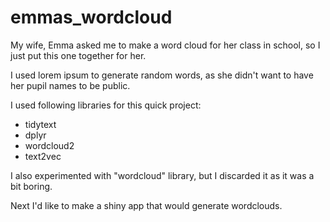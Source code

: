 # emmas_wordcloud

My wife, Emma asked me to make a word cloud for her class in school, so I just
put this one together for her.

I used lorem ipsum to generate random words, as she didn't want to have her pupil names to be public.

I used following libraries for this quick project:

* tidytext
* dplyr
* wordcloud2
* text2vec

I also experimented with "wordcloud" library, but I discarded it as it was a bit boring.

Next I'd like to make a shiny app that would generate wordclouds. 
